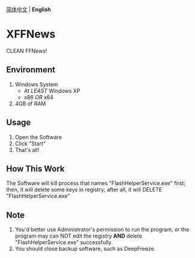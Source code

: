 [简体中文](https://github.com/ChensingML/XFFNews/blob/main/README.md) | __English__

# XFFNews
CLEAN FFNews!

## Environment
1. Windows System
    + At _LEAST_ Windows XP
    + x86 _OR_ x64
2. 4GB of RAM

## Usage
1. Open the Software
2. Click "Start"
3. That's all!

## How This Work
The Software will kill process that names "FlashHelperService.exe" first; then, it will delete some keys in registry; after all, it will DELETE "FlashHelperService.exe"

## Note
1. You'd better use Administrator's permission to run the program, or the program may can NOT edit the registry __AND__ delete "FlashHelperService.exe" successfully.
2. You should close backup software, such as DeepFreeze.